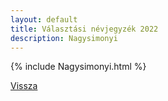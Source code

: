 ```yaml
---
layout: default
title: Választási névjegyzék 2022
description: Nagysimonyi
---
```


{% include Nagysimonyi.html %}

[Vissza](./)